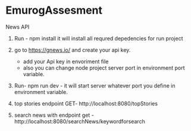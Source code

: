 # EmurogAssesment
News API
1. Run - npm install 
    it will install all requred depedencies for run project
2. go to https://gnews.io/ and create your api key.
    - add your Api key in envoriment file
    - also you can change node project server port in environment port variable.

3. Run- npm run dev - it will start server whatever port you define in environment variable.

4. top stories endpoint GET- http://localhost:8080/topStories

5. search news with endpoint get - http://localhost:8080/searchNews/keywordforsearch